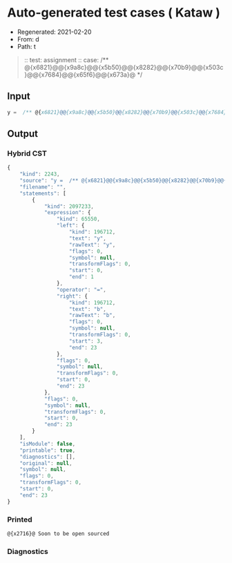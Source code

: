 # Auto-generated test cases ( Kataw )
- Regenerated: 2021-02-20
- From: d
- Path: t
> :: test: assignment
> :: case:  /** @{x6821}@@{x9a8c}@@{x5b50}@@{x8282}@@{x70b9}@@{x503c}@@{x7684}@@{x65f6}@@{x673a}@ */
## Input

`````js
y =  /** @{x6821}@@{x9a8c}@@{x5b50}@@{x8282}@@{x70b9}@@{x503c}@@{x7684}@@{x65f6}@@{x673a}@ */ b
`````

## Output

### Hybrid CST

```javascript
{
    "kind": 2243,
    "source": "y =  /** @{x6821}@@{x9a8c}@@{x5b50}@@{x8282}@@{x70b9}@@{x503c}@@{x7684}@@{x65f6}@@{x673a}@ */ b",
    "filename": "",
    "statements": [
        {
            "kind": 2097233,
            "expression": {
                "kind": 65550,
                "left": {
                    "kind": 196712,
                    "text": "y",
                    "rawText": "y",
                    "flags": 0,
                    "symbol": null,
                    "transformFlags": 0,
                    "start": 0,
                    "end": 1
                },
                "operator": "=",
                "right": {
                    "kind": 196712,
                    "text": "b",
                    "rawText": "b",
                    "flags": 0,
                    "symbol": null,
                    "transformFlags": 0,
                    "start": 3,
                    "end": 23
                },
                "flags": 0,
                "symbol": null,
                "transformFlags": 0,
                "start": 0,
                "end": 23
            },
            "flags": 0,
            "symbol": null,
            "transformFlags": 0,
            "start": 0,
            "end": 23
        }
    ],
    "isModule": false,
    "printable": true,
    "diagnostics": [],
    "original": null,
    "symbol": null,
    "flags": 0,
    "transformFlags": 0,
    "start": 0,
    "end": 23
}
```

### Printed

```javascript
@{x2716}@ Soon to be open sourced
```

### Diagnostics

```javascript

```

